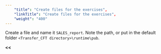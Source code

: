 ```yaml
---
    "title": "Create files for the exercises",
    "linkTitle": "Create files for the exercises",
    "weight": "400"
---
```

Create a file and name it `SALES_report`. Note the path, or put in the default folder `<Transfer_CFT directory>\runtime\pub`.

****&lt;&lt;**** [](../../)
